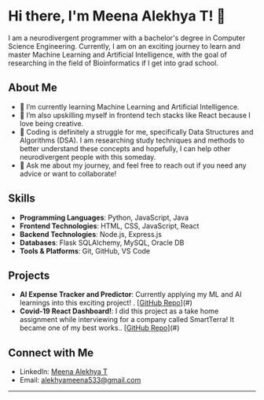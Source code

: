 # Hi there, I'm Meena Alekhya T! 👋

I am a neurodivergent programmer with a bachelor's degree in Computer Science Engineering. Currently, I am on an exciting journey to learn and master Machine Learning and Artificial Intelligence, with the goal of researching in the field of Bioinformatics if I get into grad school.

## About Me

- 🌱 I’m currently learning Machine Learning and Artificial Intelligence.
- 🎨 I’m also upskilling myself in frontend tech stacks like React because I love being creative.
- 🧠 Coding is definitely a struggle for me, specifically Data Structures and Algorithms (DSA). I am researching study techniques and methods to better understand these concepts and hopefully, I can help other neurodivergent people with this someday.
- 💬 Ask me about my journey, and feel free to reach out if you need any advice or want to collaborate!

## Skills

- **Programming Languages**: Python, JavaScript, Java
- **Frontend Technologies**: HTML, CSS, JavaScript, React
- **Backend Technologies**: Node.js, Express.js
- **Databases**: Flask SQLAlchemy, MySQL, Oracle DB
- **Tools & Platforms**: Git, GitHub, VS Code

## Projects

- **AI Expense Tracker and Predictor**: Currently applying my ML and AI learnings into this exciting project! . [[GitHub Repo](https://github.com/meenaalekhyat/AI-Finance-Tracker)](#)
- **Covid-19 React Dashboard!**: I did this project as a take home assignment while interviewing for a company called SmartTerra! It became one of my best works.. [[GitHub Repo](https://github.com/meenaalekhyat/React-Dashboard)](#)


## Connect with Me

- LinkedIn: [Meena Alekhya T](https://www.linkedin.com/in/meena-alekhya-t/)
- Email: [alekhyameena533@gmail.com](mailto:alekhyameena533@gmail.com)

---


